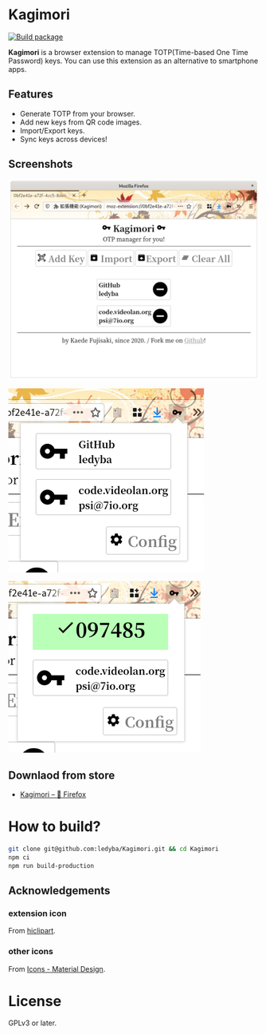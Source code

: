 # Kagimori

[![Build package](https://github.com/ledyba/Kagimori/workflows/Build%20package/badge.svg)](https://github.com/ledyba/Kagimori/actions?query=workflow%3A%22Build+package%22)

**Kagimori** is a browser extension to manage TOTP(Time-based One Time Password) keys. You can use this extension as an alternative to smartphone apps.

## Features

- Generate TOTP from your browser.
- Add new keys from QR code images.
- Import/Export keys.
- Sync keys across devices!

## Screenshots

![.github/img1.png](.github/img1.png)

![.github/img2.png](.github/img2.png)

![.github/img3.png](.github/img3.png)

## Downlaod from store

- [Kagimori – 🦊 Firefox](https://addons.mozilla.org/ja/firefox/addon/kagimori/)

# How to build?

```bash
git clone git@github.com:ledyba/Kagimori.git && cd Kagimori
npm ci
npm run build-production
```

## Acknowledgements

### extension icon

From [hiclipart](https://www.hiclipart.com/free-transparent-background-png-clipart-ddehg).

### other icons

From [Icons - Material Design](https://material.io/resources/icons/).

# License

GPLv3 or later.

